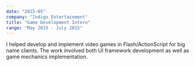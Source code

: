 ```yaml
---
date: "2015-05"
company: "Indigo Entertainment"
title: "Game Development Intern"
range: "May 2015 - July 2015"
---
```


I helped develop and implement video games in Flash/ActionScript for big name clients. The work involved both UI framework development as well as game mechanics implementation.
